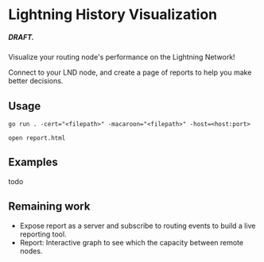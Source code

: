 
# Lightning History Visualization

##### DRAFT.

Visualize your routing node's performance on the Lightning Network!

Connect to your LND node, and create a page of reports to help you make better decisions.

## Usage

`go run . -cert="<filepath>" -macaroon="<filepath>" -host=<host:port>`

`open report.html`

## Examples
todo

## Remaining work
* Expose report as a server and subscribe to routing events to build a live reporting tool.
* Report: Interactive graph to see which the capacity between remote nodes.